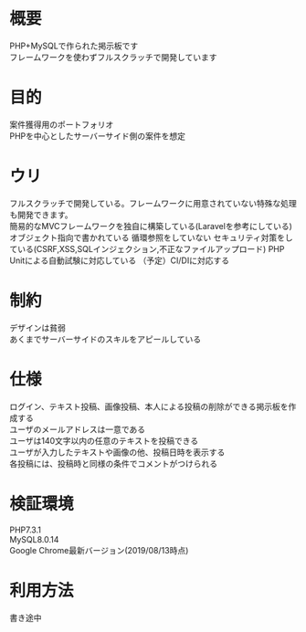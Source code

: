 # 概要
PHP+MySQLで作られた掲示板です  
フレームワークを使わずフルスクラッチで開発しています  

# 目的
案件獲得用のポートフォリオ  
PHPを中心としたサーバーサイド側の案件を想定

# ウリ
フルスクラッチで開発している。フレームワークに用意されていない特殊な処理も開発できます。  
簡易的なMVCフレームワークを独自に構築している(Laravelを参考にしている)  
オブジェクト指向で書かれている
循環参照をしていない
セキュリティ対策をしている(CSRF,XSS,SQLインジェクション,不正なファイルアップロード)
PHP Unitによる自動試験に対応している
（予定）CI/DIに対応する

# 制約
デザインは貧弱  
あくまでサーバーサイドのスキルをアピールしている

# 仕様
ログイン、テキスト投稿、画像投稿、本人による投稿の削除ができる掲示板を作成する  
ユーザのメールアドレスは一意である  
ユーザは140文字以内の任意のテキストを投稿できる  
ユーザが入力したテキストや画像の他、投稿日時を表示する  
各投稿には、投稿時と同様の条件でコメントがつけられる  

# 検証環境
PHP7.3.1  
MySQL8.0.14  
Google Chrome最新バージョン(2019/08/13時点)

# 利用方法
書き途中